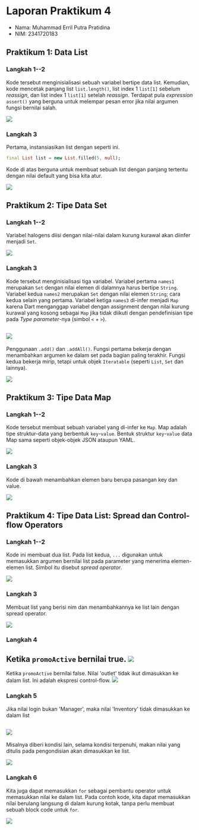 # Laporan Praktikum 4

- Nama: Muhammad Erril Putra Pratidina
- NIM: 2341720183

## Praktikum 1: Data List

### Langkah 1--2

Kode tersebut menginisialisasi sebuah variabel bertipe data list. Kemudian, kode mencetak panjang list `list.length()`, list index 1 `list[1]` sebelum *reassign*, dan list index 1 `list[1]` setelah *reassign*. Terdapat pula *expression* `assert()` yang berguna untuk melempar pesan error jika nilai argumen fungsi bernilai salah.

![](attachments/Pasted%20image%2020251001225200.png)

### Langkah 3

Pertama, instansiasikan list  dengan seperti ini. 

```dart
final List list = new List.filled(5, null);
```

Kode di atas berguna untuk membuat sebuah list dengan panjang tertentu dengan nilai default yang bisa kita atur.

![](attachments/Pasted%20image%2020251001230023.png)

## Praktikum 2: Tipe Data Set

### Langkah 1--2

Variabel halogens diisi dengan nilai-nilai dalam kurung kurawal akan diinfer menjadi `Set`. 

![](attachments/Pasted%20image%2020251001230419.png)

### Langkah 3

Kode tersebut menginisialisasi tiga variabel. Variabel pertama `names1` merupakan `Set` dengan nilai elemen di dalamnya harus bertipe `String`. Variabel kedua `names2` merupakan `Set` dengan nilai elemen `String`; cara kedua selain yang pertama. Variabel ketiga `names3` di-infer menjadi `Map` karena Dart menganggap variabel dengan assignment dengan nilai kurung kurawal yang kosong sebagai `Map` jika tidak diikuti dengan pendefinisian tipe pada *Type parameter*-nya (simbol `<` + `>`).

![](attachments/Pasted%20image%2020251001230621.png)
---

Penggunaan `.add()` dan `.addAll()`. Fungsi pertama bekerja dengan menambahkan argumen ke dalam set pada bagian paling terakhir. Fungsi kedua bekerja mirip, tetapi untuk objek `Iteratable` (seperti `List`, `Set` dan lainnya).
 
![](attachments/Pasted%20image%2020251001231226.png)

## Praktikum 3: Tipe Data Map

### Langkah 1--2

Kode tersebut membuat sebuah variabel yang di-infer ke `Map`. Map adalah tipe struktur-data yang berbentuk `key`-`value`. Bentuk struktur `key`-`value` data Map sama seperti objek-objek JSON ataupun YAML.

![](attachments/Pasted%20image%2020251001231630.png)

### Langkah 3

Kode di bawah menambahkan elemen baru berupa pasangan key dan value. 

![](attachments/Pasted%20image%2020251001232454.png)
## Praktikum 4: Tipe Data List: Spread dan Control-flow Operators

### Langkah 1--2

Kode ini membuat dua list. Pada list kedua, `...` digunakan untuk memasukkan argumen bernilai list pada parameter yang menerima elemen-elemen list. Simbol itu disebut *spread operator*.

![](attachments/Pasted%20image%2020251001232839.png)

### Langkah 3

Membuat list yang berisi nim dan menambahkannya ke list lain dengan spread operator.

![](attachments/Pasted%20image%2020251001233909.png)

### Langkah 4

Ketika `promoActive` bernilai true.
![](attachments/Pasted%20image%2020251001234053.png)
---

Ketika `promoActive` bernilai false. Nilai 'outlet' tidak ikut dimasukkan ke dalam list. Ini adalah ekspresi control-flow.
![](attachments/Pasted%20image%2020251001234113.png)

### Langkah 5

Jika nilai login bukan 'Manager', maka nilai 'Inventory' tidak dimasukkan ke dalam list

![](attachments/Pasted%20image%2020251001234259.png)
---

Misalnya diberi kondisi lain, selama kondisi terpenuhi, makan nilai yang ditulis pada pengondisian akan dimasukkan ke list.

![](attachments/Pasted%20image%2020251001234420.png)

### Langkah 6

Kita juga dapat memasukkan `for` sebagai pembantu operator untuk memasukkan nilai ke dalam list. Pada contoh kode, kita dapat memasukkan nilai berulang langsung di dalam kurung kotak, tanpa perlu membuat sebuah block code untuk `for`. 

![](attachments/Pasted%20image%2020251001234602.png)